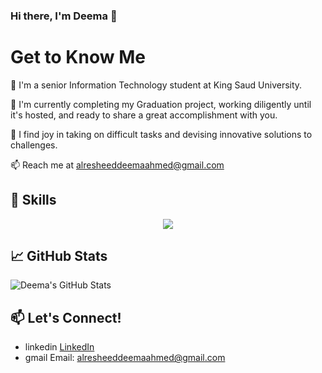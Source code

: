 ### Hi there, I'm Deema 👋

# Get to Know Me

🏫 I'm a senior Information Technology student at King Saud University.

📝 I'm currently completing my Graduation project, working diligently until it's hosted, and ready to share a great accomplishment with you.

👯 I find joy in taking on difficult tasks and devising innovative solutions to challenges.

📫 Reach me at [alresheeddeemaahmed@gmail.com](mailto:alresheeddeemaahmed@gmail.com)


## 🚀 Skills

<p align="center">
  <a href="https://skillicons.dev">
    <img src="https://skillicons.dev/icons?i=py,r,java,django,php,html,css,js,vscode,mysql,mongodb,anaconda,sklearn,figma,github,git" />
  </a>
</p>

## 📈 GitHub Stats

![Deema's GitHub Stats](https://github-readme-stats.vercel.app/api?username=Deema25Ra&show_icons=true&count_private=true)

## 📫 Let's Connect!
 - linkedin [LinkedIn](https://www.linkedin.com/in/deema-alresheed-19566b213/?utm_source=share&utm_campaign=share_via&utm_content=profile&utm_medium=ios_app)
 - gmail Email: [alresheeddeemaahmed@gmail.com](mailto:alresheeddeemaahmed@gmail.com)


